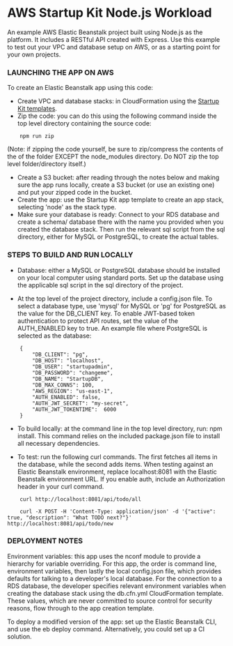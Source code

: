 # AWS Startup Kit Node.js Workload


An example AWS Elastic Beanstalk project built using Node.js as the platform. It
includes a RESTful API created with Express. Use this example to test out your VPC
and database setup on AWS, or as a starting point for your own projects.

### LAUNCHING THE APP ON AWS

To create an Elastic Beanstalk app using this code:
- Create VPC and database stacks:  in CloudFormation using the [Startup Kit templates](https://github.com/awslabs/startup-kit-templates).
- Zip the code:  you can do this using the following command inside the top level
directory containing the source code:
```
    npm run zip
```
(Note: if zipping the code yourself, be sure to zip/compress the contents of the of
the folder EXCEPT the node_modules directory.  Do NOT zip the top level folder/directory itself.)
- Create a S3 bucket: after reading through the notes below and making sure the app
runs locally, create a S3 bucket (or use an existing one) and put your zipped code 
in the bucket.  
- Create the app: use the Startup Kit app template to create an app stack, selecting
'node' as the stack type.
- Make sure your database is ready:  Connect to your RDS database and create a schema/
database there with the name you provided when you created the database stack.  Then
run the relevant sql script from the sql directory, either for MySQL or PostgreSQL, to
create the actual tables.  

### STEPS TO BUILD AND RUN LOCALLY

- Database:  either a MySQL or PostgreSQL database should be installed on your
local computer using standard ports.  Set up the database using the applicable 
sql script in the sql directory of the project. 

- At the top level of the project directory, include a config.json file.  To select
a database type, use 'mysql' for MySQL or 'pg' for PostgreSQL as the value for the
DB_CLIENT key.  To enable JWT-based token authentication to protect API routes,
set the value of the AUTH_ENABLED key to true.  An example file where PostgreSQL is 
selected as the database:  

```
    {
        "DB_CLIENT": "pg",
        "DB_HOST": "localhost",
        "DB_USER": "startupadmin",
        "DB_PASSWORD": "changeme",
        "DB_NAME": "StartupDB",
        "DB_MAX_CONNS": 100,
        "AWS_REGION": "us-east-1",
        "AUTH_ENABLED": false,
        "AUTH_JWT_SECRET": "my-secret",
        "AUTH_JWT_TOKENTIME":  6000
    }
```

- To build locally: at the command line in the top level directory, run: npm install.
This command relies on the included package.json file to install all necessary
dependencies.

- To test:  run the following curl commands.  The first fetches all items in the database,
while the second adds items.  When testing against an Elastic Beanstalk environment,
replace localhost:8081 with the Elastic Beanstalk environment URL.  If you enable auth,
include an Authorization header in your curl command.  

```
    curl http://localhost:8081/api/todo/all
    
    curl -X POST -H 'Content-Type: application/json' -d '{"active": true, "description": "What TODO next?"}' http://localhost:8081/api/todo/new

```

### DEPLOYMENT NOTES

Environment variables:  this app uses the nconf module to provide a hierarchy for 
variable overriding.  For this app, the order is command line, environment variables, 
then lastly the local config.json file, which provides defaults for talking to a 
developer's local database.  For the connection to a RDS database, the developer
specifies relevant environment variables when creating the database stack using the
db.cfn.yml CloudFormation template.  These values, which are never committed to source
control for security reasons, flow through to the app creation template.  

To deploy a modified version of the app:  set up the Elastic Beanstalk CLI, and use
the eb deploy command.  Alternatively, you could set up a CI solution.  


